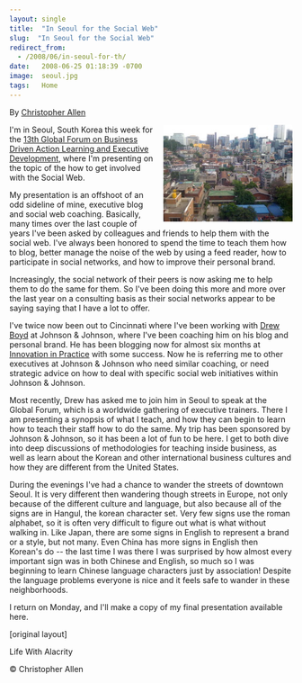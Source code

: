 ```yaml
---
layout: single
title:  "In Seoul for the Social Web"
slug:  "In Seoul for the Social Web"
redirect_from:
  - /2008/06/in-seoul-for-th/
date:   2008-06-25 01:18:39 -0700
image:  seoul.jpg
tags:   Home
---
```


By [Christopher Allen](/lwa/about)

<a href="http://www.flickr.com/photos/christophera/2610236112/"><img width="230px" style=" margin-left:15px" align="right"  src="../assets/images/seoul.jpg" alt="Downtown Seoul, South Korea, from Hotel Window"/></a>

I'm in Seoul, South Korea this week for the [13th Global Forum on Business Driven Action Learning and Executive Development](http://www.globalforumactionlearning.com/), where I'm presenting on the topic of the how to get involved with the Social Web.

My presentation is an offshoot of an odd sideline of mine, executive blog and social web coaching. Basically, many times over the last couple of years I've been asked by colleagues and friends to help them with the social web. I've always been honored to spend the time to teach them how to blog, better manage the noise of the web by using a feed reader, how to participate in social networks, and how to improve their personal brand.

Increasingly, the social network of their peers is now asking me to help them to do the same for them. So I've been doing this more and more over the last year on a consulting basis as their social networks appear to be saying saying that I have a lot to offer.

I've twice now been out to Cincinnati where I've been working with [Drew Boyd](http://www.linkedin.com/pub/5/3a9/480) at Johnson & Johnson, where I've been coaching him on his blog and personal brand. He has been blogging now for almost six months at [Innovation in Practice](http://www.innovationinpractice.com/) with some success. Now he is referring me to other executives at Johnson & Johnson who need similar coaching, or need strategic advice on how to deal with specific social web initiatives within Johnson & Johnson.

Most recently, Drew has asked me to join him in Seoul to speak at the Global Forum, which is a worldwide gathering of executive trainers. There I am presenting a synopsis of what I teach, and how they can begin to learn how to teach their staff how to do the same. My trip has been sponsored by Johnson & Johnson, so it has been a lot of fun to be here. I get to both dive into deep discussions of methodologies for teaching inside business, as well as learn about the Korean and other international business cultures and how they are different from the United States.

During the evenings I've had a chance to wander the streets of downtown Seoul. It is very different then wandering though streets in Europe, not only because of the different culture and language, but also because all of the signs are in Hangul, the korean character set. Very few signs use the roman alphabet, so it is often very difficult to figure out what is what without walking in. Like Japan, there are some signs in English to represent a brand or a style, but not many. Even China has more signs in English then Korean's do -- the last time I was there I was surprised by how almost every important sign was in both Chinese and English, so much so I was beginning to learn Chinese language characters just by association! Despite the language problems everyone is nice and it feels safe to wander in these neighborhoods.

I return on Monday, and I'll make a copy of my final presentation available here.

[original layout]

<!-- [Weblogs](/tags/weblogs/) [seoul](/tags/seoul/) [korea](/tags/korea/) [global forum](/tags/global-forum/) [blog coach](/tags/blog-coach/) [blog coaching](/tags/blog-coaching/) [social web coaching](/tags/social-web-coaching/) [social web](/tags/social-web/) [coaching](/tags/coaching/) [executive training](/tags/executive-training/) [executive development](/tags/executive-development/) [action learning](/tags/action-learning/) [business culture](/tags/business-culture/) [international culture](/tags/international-culture/) [social network](/tags/social-network/) [personal brand](/tags/personal-brand/) -->

Life With Alacrity

© Christopher Allen
